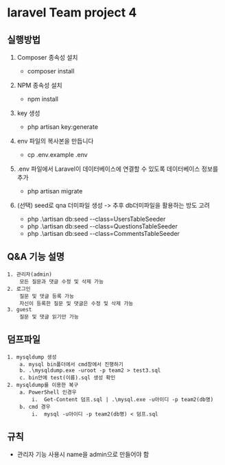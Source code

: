 laravel Team project 4
======================

## 실행방법

1. Composer 종속성 설치
    - composer install

2. NPM 종속성 설치
    - npm install
3. key 생성
    - php artisan key:generate     
4. env 파일의 복사본을 만듭니다
    - cp .env.example .env

5. .env 파일에서 Laravel이 데이터베이스에 연결할 수 있도록 데이터베이스 정보를 추가
    - php artisan migrate
6. (선택) seed로 qna 더미파일 생성 -> 추후 db더미파일을 활용하는 방도 고려
    - php .\artisan db:seed --class=UsersTableSeeder  
    - php .\artisan db:seed --class=QuestionsTableSeeder
    - php .\artisan db:seed --class=CommentsTableSeeder 


## Q&A 기능 설명
    1. 관리자(admin)
        모든 질문과 댓글 수정 및 삭제 가능
    2. 로그인
        질문 및 댓글 등록 가능
        자신이 등록한 질문 및 댓글은 수정 및 삭제 가능
    3. guest
        질문 및 댓글 읽기만 가능

## 덤프파일
    1. mysqldump 생성
		a. mysql bin폴더에서 cmd창에서 진행하기
		b. .\mysqldump.exe -uroot -p team2 > test3.sql
		c. bin안에 test(이름).sql 생성 확인
	2. mysqldump를 이용한 복구
		a. PowerShell 인경우
			i.  Get-Content 덤프.sql | .\mysql.exe -u아이디 -p team2(db명)
		b. cmd 경우
            i.  mysql -u아이디 -p team2(db명) < 덤프.sql

## 규칙

 - 관리자 기능 사용시 name을 admin으로 만들어야 함